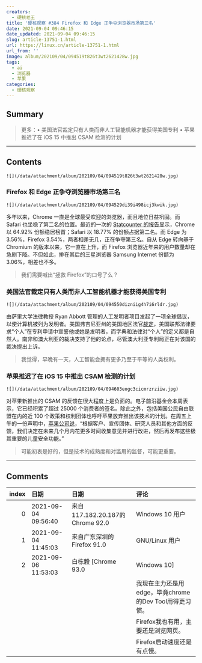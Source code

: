 ```yaml
---
creators:
  - 硬核老王
title: '硬核观察 #384 Firefox 和 Edge 正争夺浏览器市场第三名'
date: 2021-09-04 09:46:15
date_updated: 2021-09-04 09:46:15
slug: article-13751-1.html
url: https://linux.cn/article-13751-1.html
url_from: ''
image: album/202109/04/094519t826t3wt2621428w.jpg
tags:
  - ai
  - 浏览器
  - 苹果
categories:
  - 硬核观察
---
```


## Summary

> 更多：• 美国法官裁定只有人类而非人工智能机器才能获得美国专利 • 苹果推迟了在 iOS 15 中推出 CSAM 检测的计划

***

<!-- more -->

## Contents

`![](/data/attachment/album/202109/04/094519t826t3wt2621428w.jpg)`

### Firefox 和 Edge 正争夺浏览器市场第三名

`![](/data/attachment/album/202109/04/094529di39i498icj3kwik.jpg)`

多年以来，Chrome 一直是全球最受欢迎的浏览器，而且地位日益巩固。而 Safari 也坐稳了第二名的位置。最近的一次的 [Statcounter 的报告](https://gs.statcounter.com/browser-market-share)显示，Chrome 以 64.92% 份额稳居榜首；Safari 以 18.77% 的份额占据第二名。而 Edge 为 3.56%，Firefox 3.54%，两者相差无几，正在争夺第三名。自从 Edge 转向基于 Chromium 的版本以来，它一直在上升，而 Firefox 浏览器近年来的用户数量却在急剧下降。不但如此，排在其后的三星浏览器 Samsung Internet 份额为 3.06%，相差也不多。

> 
> 我们需要喊出“拯救 Firefox”的口号了么？
> 
> 
> 

### 美国法官裁定只有人类而非人工智能机器才能获得美国专利

`![](/data/attachment/album/202109/04/094550dizniig4h7i6rldr.jpg)`

由萨里大学法律教授 Ryan Abbott 管理的人工发明者项目发起了一项全球倡议，以使计算机被列为发明者。美国弗吉尼亚州的美国地区法官[裁定](https://www.bloomberg.com/news/articles/2021-09-03/only-humans-not-ai-machines-can-get-a-u-s-patent-judge-rules)，美国联邦法律要求“个人”在专利申请中宣誓他或她是发明者，而字典和法律对“个人”的定义都是自然人。南非和澳大利亚的裁决支持了他的论点，尽管澳大利亚专利局正在对该国的裁决提出上诉。

> 
> 我觉得，早晚有一天，人工智能会拥有更多乃至于平等的人类权利。
> 
> 
> 

### 苹果推迟了在 iOS 15 中推出 CSAM 检测的计划

`![](/data/attachment/album/202109/04/094603eogc3cicmrzrziiw.jpg)`

对苹果新推出的 CSAM 的反馈在很大程度上是负面的。电子前沿基金会本周表示，它已经积累了超过 25000 个消费者的签名。除此之外，包括美国公民自由联盟在内的近 100 个政策和权利团体也呼吁苹果放弃推出该技术的计划。在周五上午的一份声明中，[苹果公司说](https://techcrunch.com/2021/09/03/apple-csam-detection-delayed/)，“根据客户、宣传团体、研究人员和其他方面的反馈，我们决定在未来几个月内花更多时间收集意见并进行改进，然后再发布这些极其重要的儿童安全功能。”

> 
> 可能初衷是好的，但是技术的成熟度和对滥用的监督，可能更重要。
> 
> 
>

***

## Comments

|   index | 日期                | 日期                                             | 评论                                                                                                                                                                                                                                                                        |
|--------:|:--------------------|:-------------------------------------------------|:----------------------------------------------------------------------------------------------------------------------------------------------------------------------------------------------------------------------------------------------------------------------------|
|       0 | 2021-09-04 09:56:40 | 来自117.182.20.187的 Chrome 92.0|Windows 10 用户 | 正在体验Edge，似乎跟chrome一个样的                                                                                                                                                                                                                        |
|       1 | 2021-09-04 11:45:03 | 来自广东深圳的 Firefox 91.0|GNU/Linux 用户       | edge捆绑推送，装插件又不用翻墙，没得比。公司平台firefox版本不跟进还是上古版本，firefox没救了。不过家里用chromium的浏览器是默认，手动基乎是开firefox。为啥大多数人只接受一个浏览器？大部分人都限制自己一类工具只选其中一款，不像我这还有brave和minibrowser |
|       2 | 2021-09-06 11:53:03 | 白栋毅 [Chrome 93.0|Windows 10]                  | 我是Firefox老用户。2003年就在用它的前身。<br />                                                                                                                                                                                                           |
|         |                     |                                                  | 我现在主力还是用edge，毕竟chrome的Dev Tool用得更习惯。<br />                                                                                                                                                                                                                |
|         |                     |                                                  | Firefox我也有用，主要还是浏览网页。<br />                                                                                                                                                                                                             |
|         |                     |                                                  | Firefox启动速度还是有点慢。                                                                                                                                                                                                                                         |
